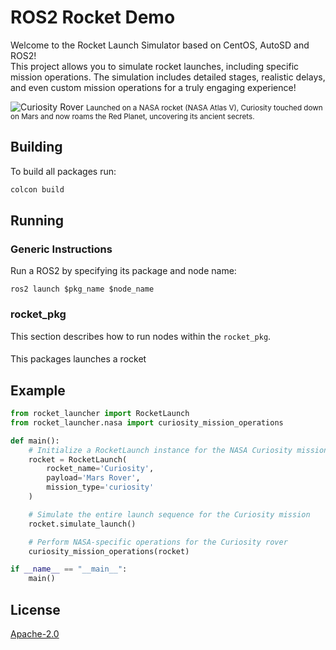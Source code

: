 # ROS2 Rocket Demo

Welcome to the Rocket Launch Simulator based on CentOS, AutoSD and ROS2!  
This project allows you to simulate rocket launches, including specific mission operations.
The simulation includes detailed stages, realistic delays, and even custom mission operations for a truly engaging experience!


![Curiosity Rover](https://d2pn8kiwq2w21t.cloudfront.net/original_images/spaceimagesimageslargesizePIA14156_hires.jpg)
<small>Launched on a NASA rocket (NASA Atlas V), Curiosity touched down on Mars and now roams the Red Planet, uncovering its ancient secrets.</small>


## Building

To build all packages run:

```sh
colcon build
```

## Running

### Generic Instructions

Run a ROS2 by specifying its package and node name:

```
ros2 launch $pkg_name $node_name
```

### rocket_pkg

This section describes how to run nodes within the `rocket_pkg`.

#### 

This packages launches a rocket

## Example

``` python
from rocket_launcher import RocketLaunch
from rocket_launcher.nasa import curiosity_mission_operations

def main():
    # Initialize a RocketLaunch instance for the NASA Curiosity mission
    rocket = RocketLaunch(
        rocket_name='Curiosity',
        payload='Mars Rover',
        mission_type='curiosity'
    )

    # Simulate the entire launch sequence for the Curiosity mission
    rocket.simulate_launch()

    # Perform NASA-specific operations for the Curiosity rover
    curiosity_mission_operations(rocket)

if __name__ == "__main__":
    main()
```

## License

[Apache-2.0](./LICENSE)
